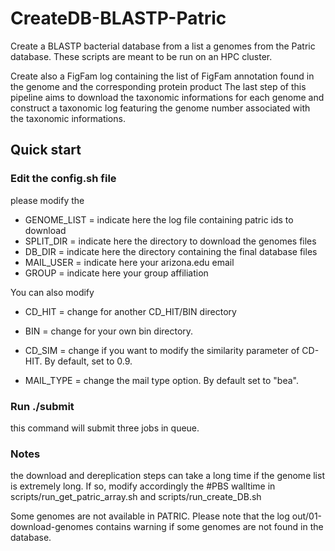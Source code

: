 # CreateDB-BLASTP-Patric
Create a BLASTP bacterial database from a list a genomes from the Patric database. These scripts are meant to be run on an HPC cluster.

Create also a FigFam log containing the list of FigFam annotation found in the genome and the corresponding protein product
The last step of this pipeline aims to download the taxonomic informations for each genome and construct a taxonomic log featuring the genome number associated with the taxonomic informations.

## Quick start

### Edit the config.sh file
please modify the 
  - GENOME_LIST = indicate here the log file containing patric ids to download
  - SPLIT_DIR = indicate here the directory to download the genomes files
  - DB_DIR = indicate here the directory containing the final database files
  - MAIL_USER = indicate here your arizona.edu email
  - GROUP = indicate here your group affiliation

You can also modify
  - CD_HIT = change for another CD_HIT/BIN directory
  - BIN = change for your own bin directory.
  
  - CD_SIM = change if you want to modify the similarity parameter of CD-HIT. By default, set to 0.9.
  - MAIL_TYPE = change the mail type option. By default set to "bea".
  
### Run ./submit
this command will submit three jobs in queue. 

### Notes
the download and dereplication steps can take a long time if the genome list is extremely long. If so, modify accordingly the #PBS walltime in scripts/run_get_patric_array.sh and scripts/run_create_DB.sh

Some genomes are not available in PATRIC. Please note that the log out/01-download-genomes contains warning if some genomes are not found in the database.
